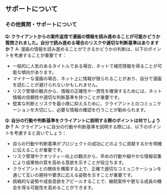 ## サポートについて
### その他質問・サポートについて

**Q: クライアントからの案件返信で漫画の情報を読み進めることが可能かどうか質問されました。自分で読み進める場合のリスクや適切な判断基準はありますか？**
A: 漫画の情報を読み進めることができるかどうかの判断は、以下のポイントを考慮することが重要です：
- 一般的に人気のあるタイトルである場合、ネットで補完情報を得ることが可能な傾向があります。
- マイナーな漫画の場合、ネット上に情報が限られることがあり、自分で漫画を読むことが避けられないかもしれません。
- リスク管理の観点から、情報の正確性や一貫性を確保するためには、ネット情報の信頼性や適切な判断基準を持つことが重要です。
- 堅実な判断とリスクを最小限に抑えるために、クライアントとのコミュニケーションを大切にし、必要な情報の確認を行うことが勧められます。

**Q: 自分の行動や判断基準をクライアントに説明する際のポイントは何でしょうか？**
A: クライアントに自分の行動や判断基準を説明する際には、以下のポイントを考慮すると良いでしょう：
- 自らの行動や判断基準がプロジェクトの成功にどのように貢献するかを明確に伝えることが重要です。
- リスク管理やクオリティー向上の観点から、早めの行動や細やかな情報収集により成果物の質を高める意欲を示すことが役立ちます。
- クライアントとの関係を構築する上で、正確で適切なコミュニケーションを通じて互いの期待や要求に応える姿勢を示すことが重要です。
- 挑戦的な姿勢や成長意欲をアピールすることで、継続案件や更なる成長の機会を得る可能性を高めることができます。
